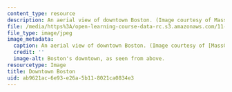 ```yaml
---
content_type: resource
description: An aerial view of downtown Boston. (Image courtesy of MassGIS.)
file: /media/https%3A/open-learning-course-data-rc.s3.amazonaws.com/11-501-introduction-to-technology-and-cities-fall-2002/ab9621ac6e93e26a5b118021ca0834e3_11-501f02.jpg
file_type: image/jpeg
image_metadata:
  caption: An aerial view of downtown Boston. (Image courtesy of [MassGIS](http://www.mass.gov/mgis/).)
  credit: ''
  image-alt: Boston's downtown, as seen from above.
resourcetype: Image
title: Downtown Boston
uid: ab9621ac-6e93-e26a-5b11-8021ca0834e3
---
```

